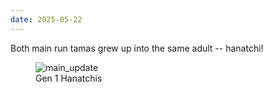 ```yaml
---
date: 2025-05-22
---
```


Both main run tamas grew up into the same adult -- hanatchi!

<figure>
<img loading="lazy" src="/assets/images/posts/tamas/250522_main_update.jpeg" alt="main_update" />
<figcaption>Gen 1 Hanatchis</figcaption>
</figure>
